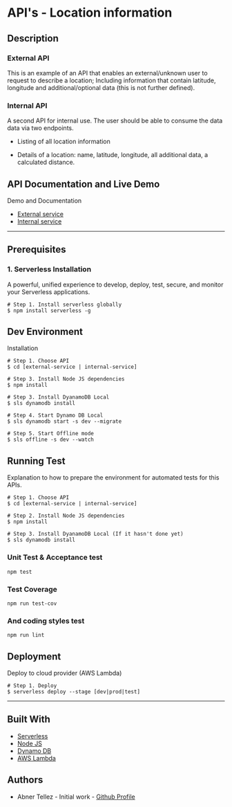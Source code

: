 # API's - Location information 

## Description

### External API

This is an example of an API that enables an external/unknown user to request to describe a location; Including information that contain latitude, longitude and additional/optional data (this is not further defined).

### Internal API


A second API for internal use. The user should be able to consume the data data via two endpoints.

 
- Listing of all location information 

- Details of a location: name, latitude, longitude, all additional data, a calculated distance.

## API Documentation and Live Demo

Demo and Documentation

- [External service](https://apilocation.docs.apiary.io/)
- [Internal service](https://internalapilocation.docs.apiary.io/)

---

## Prerequisites 

### 1.  Serverless Installation 

A powerful, unified experience to develop, deploy, test, secure, and monitor your Serverless applications.

```
# Step 1. Install serverless globally
$ npm install serverless -g
```


## Dev Environment 

Installation

```
# Step 1. Choose API
$ cd [external-service | internal-service]

# Step 3. Install Node JS dependencies
$ npm install

# Step 3. Install DyanamoDB Local
$ sls dynamodb install

# Step 4. Start Dynamo DB Local
$ sls dynamodb start -s dev --migrate

# Step 5. Start Offline mode
$ sls offline -s dev --watch

```

## Running Test

Explanation to how to prepare the environment for automated tests for this APIs.

```
# Step 1. Choose API
$ cd [external-service | internal-service]

# Step 2. Install Node JS dependencies
$ npm install

# Step 3. Install DyanamoDB Local (If it hasn't done yet)
$ sls dynamodb install
```

### Unit Test & Acceptance test

```
npm test
```

### Test Coverage

```
npm run test-cov
```

### And coding styles test

```
npm run lint
```

## Deployment

Deploy to cloud provider (AWS Lambda) 

```
# Step 1. Deploy
$ serverless deploy --stage [dev|prod|test]
```
---

## Built With 

- [Serverless](https://serverless.com)
- [Node JS](https://nodejs.org/en/)
- [Dynamo DB](https://aws.amazon.com/dynamodb/)
- [AWS Lambda](https://aws.amazon.com/lambda/)


## Authors

- Abner Tellez - Initial work - [Github Profile](https://www.github.com/atellezsazo/)
